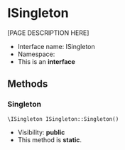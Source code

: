 ISingleton
===============

[PAGE DESCRIPTION HERE]




* Interface name: ISingleton
* Namespace: 
* This is an **interface**






Methods
-------


### Singleton

    \ISingleton ISingleton::Singleton()





* Visibility: **public**
* This method is **static**.



